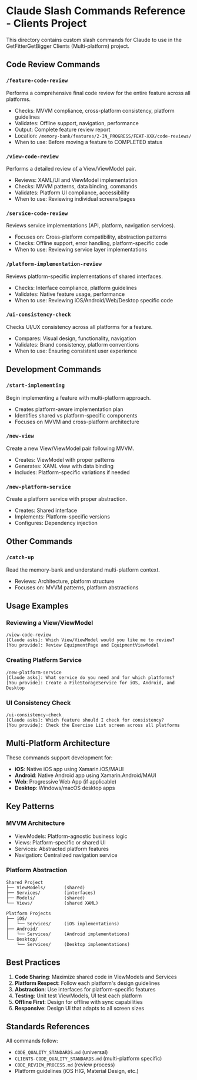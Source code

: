 # Claude Slash Commands Reference - Clients Project

This directory contains custom slash commands for Claude to use in the GetFitterGetBigger Clients (Multi-platform) project.

## Code Review Commands

### `/feature-code-review`
Performs a comprehensive final code review for the entire feature across all platforms.
- Checks: MVVM compliance, cross-platform consistency, platform guidelines
- Validates: Offline support, navigation, performance
- Output: Complete feature review report
- Location: `/memory-bank/features/2-IN_PROGRESS/FEAT-XXX/code-reviews/`
- When to use: Before moving a feature to COMPLETED status

### `/view-code-review`
Performs a detailed review of a View/ViewModel pair.
- Reviews: XAML/UI and ViewModel implementation
- Checks: MVVM patterns, data binding, commands
- Validates: Platform UI compliance, accessibility
- When to use: Reviewing individual screens/pages

### `/service-code-review`
Reviews service implementations (API, platform, navigation services).
- Focuses on: Cross-platform compatibility, abstraction patterns
- Checks: Offline support, error handling, platform-specific code
- When to use: Reviewing service layer implementations

### `/platform-implementation-review`
Reviews platform-specific implementations of shared interfaces.
- Checks: Interface compliance, platform guidelines
- Validates: Native feature usage, performance
- When to use: Reviewing iOS/Android/Web/Desktop specific code

### `/ui-consistency-check`
Checks UI/UX consistency across all platforms for a feature.
- Compares: Visual design, functionality, navigation
- Validates: Brand consistency, platform conventions
- When to use: Ensuring consistent user experience

## Development Commands

### `/start-implementing`
Begin implementing a feature with multi-platform approach.
- Creates platform-aware implementation plan
- Identifies shared vs platform-specific components
- Focuses on MVVM and cross-platform architecture

### `/new-view`
Create a new View/ViewModel pair following MVVM.
- Creates: ViewModel with proper patterns
- Generates: XAML view with data binding
- Includes: Platform-specific variations if needed

### `/new-platform-service`
Create a platform service with proper abstraction.
- Creates: Shared interface
- Implements: Platform-specific versions
- Configures: Dependency injection

## Other Commands

### `/catch-up`
Read the memory-bank and understand multi-platform context.
- Reviews: Architecture, platform structure
- Focuses on: MVVM patterns, platform abstractions

## Usage Examples

### Reviewing a View/ViewModel
```
/view-code-review
[Claude asks]: Which View/ViewModel would you like me to review?
[You provide]: Review EquipmentPage and EquipmentViewModel
```

### Creating Platform Service
```
/new-platform-service
[Claude asks]: What service do you need and for which platforms?
[You provide]: Create a FileStorageService for iOS, Android, and Desktop
```

### UI Consistency Check
```
/ui-consistency-check
[Claude asks]: Which feature should I check for consistency?
[You provide]: Check the Exercise List screen across all platforms
```

## Multi-Platform Architecture

These commands support development for:
- **iOS**: Native iOS app using Xamarin.iOS/MAUI
- **Android**: Native Android app using Xamarin.Android/MAUI
- **Web**: Progressive Web App (if applicable)
- **Desktop**: Windows/macOS desktop apps

## Key Patterns

### MVVM Architecture
- ViewModels: Platform-agnostic business logic
- Views: Platform-specific or shared UI
- Services: Abstracted platform features
- Navigation: Centralized navigation service

### Platform Abstraction
```
Shared Project
├── ViewModels/       (shared)
├── Services/         (interfaces)
├── Models/           (shared)
└── Views/            (shared XAML)

Platform Projects
├── iOS/
│   └── Services/     (iOS implementations)
├── Android/
│   └── Services/     (Android implementations)
└── Desktop/
    └── Services/     (Desktop implementations)
```

## Best Practices

1. **Code Sharing**: Maximize shared code in ViewModels and Services
2. **Platform Respect**: Follow each platform's design guidelines
3. **Abstraction**: Use interfaces for platform-specific features
4. **Testing**: Unit test ViewModels, UI test each platform
5. **Offline First**: Design for offline with sync capabilities
6. **Responsive**: Design UI that adapts to all screen sizes

## Standards References

All commands follow:
- `CODE_QUALITY_STANDARDS.md` (universal)
- `CLIENTS-CODE_QUALITY_STANDARDS.md` (multi-platform specific)
- `CODE_REVIEW_PROCESS.md` (review process)
- Platform guidelines (iOS HIG, Material Design, etc.)